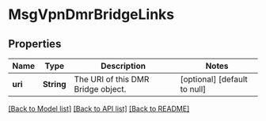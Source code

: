# MsgVpnDmrBridgeLinks

## Properties
Name | Type | Description | Notes
------------ | ------------- | ------------- | -------------
**uri** | **String** | The URI of this DMR Bridge object. | [optional] [default to null]

[[Back to Model list]](../README.md#documentation-for-models) [[Back to API list]](../README.md#documentation-for-api-endpoints) [[Back to README]](../README.md)


